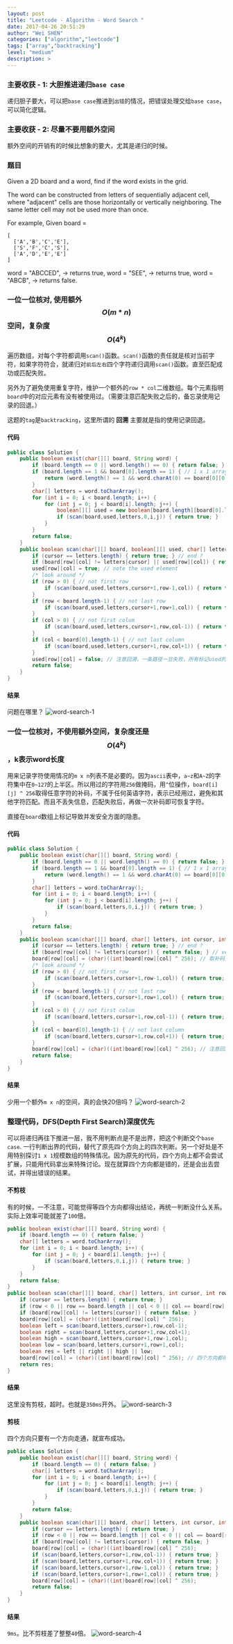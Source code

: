 ```yaml
---
layout: post
title: "Leetcode - Algorithm - Word Search "
date: 2017-04-26 20:51:29
author: "Wei SHEN"
categories: ["algorithm","leetcode"]
tags: ["array","backtracking"]
level: "medium"
description: >
---
```


### 主要收获 - 1: 大胆推进递归`base case`
递归胆子要大，可以把`base case`推进到`出错`的情况，把错误处理交给`base case`，可以简化逻辑。

### 主要收获 - 2: 尽量不要用额外空间
额外空间的开销有的时候比想象的要大，尤其是递归的时候。

### 题目
Given a 2D board and a word, find if the word exists in the grid.

The word can be constructed from letters of sequentially adjacent cell, where "adjacent" cells are those horizontally or vertically neighboring. The same letter cell may not be used more than once.

For example,
Given board =
```
[
  ['A','B','C','E'],
  ['S','F','C','S'],
  ['A','D','E','E']
]
```
word = "ABCCED", -> returns true,
word = "SEE", -> returns true,
word = "ABCB", -> returns false.

### 一位一位核对, 使用额外 $$O(m*n)$$ 空间，复杂度$$O(4^k)$$
遍历数组，对每个字符都调用`scan()`函数。`scan()`函数的责任就是核对当前字符，如果字符符合，就递归对`前后左右`四个字符递归调用`scan()`函数。直至匹配成功或匹配失败。

另外为了避免使用重复字符，维护一个额外的`row * col`二维数组。每个元素指明`board`中的对应元素有没有被使用过。（需要注意匹配失败之后的，备忘录使用记录的回退。）

这题的`tag`是`backtracking`，这里所谓的 **回溯** 主要就是指的使用记录回退。

#### 代码
```java
public class Solution {
    public boolean exist(char[][] board, String word) {
        if (board.length == 0 || word.length() == 0) { return false; } // 0 x 0 array
        if (board.length == 1 && board[0].length == 1) { // 1 x 1 array
            return (word.length() == 1 && word.charAt(0) == board[0][0]);
        }
        char[] letters = word.toCharArray();
        for (int i = 0; i < board.length; i++) {
            for (int j = 0; j < board[i].length; j++) {
                boolean[][] used = new boolean[board.length][board[0].length];
                if (scan(board,used,letters,0,i,j)) { return true; }
            }
        }
        return false;
    }
    public boolean scan(char[][] board, boolean[][] used, char[] letters, int cursor, int row, int col) {
        if (cursor == letters.length) { return true; } // end ?
        if (board[row][col] != letters[cursor] || used[row][col]) { return false; } // verify current ?
        used[row][col] = true; // note the used element
        /* look around */
        if (row > 0) { // not first row
            if (scan(board,used,letters,cursor+1,row-1,col)) { return true; } // check higher row
        }
        if (row < board.length-1) { // not last row
            if (scan(board,used,letters,cursor+1,row+1,col)) { return true; } // check lower row
        }
        if (col > 0) { // not first colum
            if (scan(board,used,letters,cursor+1,row,col-1)) { return true; } // check left column
        }
        if (col < board[0].length-1) { // not last column
            if (scan(board,used,letters,cursor+1,row,col+1)) { return true; } // check right column
        }
        used[row][col] = false; // 注意回溯，一条路径一旦失败，所有标记used的全部改回来。
        return false;
    }
}
```

#### 结果
问题在哪里？
![word-search-1](/images/leetcode/word-search-1.png)


### 一位一位核对，不使用额外空间，复杂度还是$$O(4^k)$$，k表示word长度
用来记录字符使用情况的`m x n`列表不是必要的。因为`ascii`表中，`a~z`和`A~Z`的字符集中在`0~127`的上半区。所以用过的字符用`256`做掩码，用`^`位操作，`board[i][j] ^ 256`取得任意字符的补码，不属于任何英语字符，表示已经用过，避免和其他字符匹配。而且不丢失信息，匹配失败后，再做一次补码即可恢复字符。

直接在`board`数组上标记导致并发安全方面的隐患。

#### 代码
```java
public class Solution {
    public boolean exist(char[][] board, String word) {
        if (board.length == 0 || word.length() == 0) { return false; } // 0 x 0 array
        if (board.length == 1 && board[0].length == 1) { // 1 x 1 array
            return (word.length() == 1 && word.charAt(0) == board[0][0]);
        }
        char[] letters = word.toCharArray();
        for (int i = 0; i < board.length; i++) {
            for (int j = 0; j < board[i].length; j++) {
                if (scan(board,letters,0,i,j)) { return true; }
            }
        }
        return false;
    }
    public boolean scan(char[][] board, char[] letters, int cursor, int row, int col) {
        if (cursor == letters.length) { return true; } // end ?
        if (board[row][col] != letters[cursor]) { return false; } // verify current ?
        board[row][col] = (char)((int)board[row][col] ^ 256); // 取补码，标记已用
        /* look around */
        if (row > 0) { // not first row
            if (scan(board,letters,cursor+1,row-1,col)) { return true; } // check higher row
        }
        if (row < board.length-1) { // not last row
            if (scan(board,letters,cursor+1,row+1,col)) { return true; } // check lower row
        }
        if (col > 0) { // not first colum
            if (scan(board,letters,cursor+1,row,col-1)) { return true; } // check left column
        }
        if (col < board[0].length-1) { // not last column
            if (scan(board,letters,cursor+1,row,col+1)) { return true; } // check right column
        }
        board[row][col] = (char)((int)board[row][col] ^ 256); // 注意回溯，一条路径一旦失败，所有标记used的全部改回来。
        return false;
    }
}
```

#### 结果
少用一个额外`m x n`的空间，真的会快20倍吗？
![word-search-2](/images/leetcode/word-search-2.png)


### 整理代码，DFS(Depth First Search)深度优先
可以将递归再往下推进一层，我不用判断点是不是出界，把这个判断交个`base case`. 一行判断出界的代码，替代了原先四个方向上的四次判断。另一个好处是不用特别探讨`1 x 1`规模数组的特殊情况。因为原先的代码，四个方向上都不会尝试扩展，只能用代码拿出来特殊讨论。现在就算四个方向都是错的，还是会出去尝试，并得出错误的结果。

#### 不剪枝
有的时候，一不注意，可能觉得等四个方向都得出结论，再统一判断没什么关系。实际上效率可能就差了`100`倍。
```java
public boolean exist(char[][] board, String word) {
    if (board.length == 0) { return false; }
    char[] letters = word.toCharArray();
    for (int i = 0; i < board.length; i++) {
        for (int j = 0; j < board[i].length; j++) {
            if (scan(board,letters,0,i,j)) { return true; }
        }
    }
    return false;
}
public boolean scan(char[][] board, char[] letters, int cursor, int row, int col) {
    if (cursor == letters.length) { return true; }
    if (row < 0 || row == board.length || col < 0 || col == board[row].length) { return false; } // 出界
    if (board[row][col] != letters[cursor]) { return false; }
    board[row][col] = (char)((int)board[row][col] ^ 256);
    boolean left = scan(board,letters,cursor+1,row,col-1);
    boolean right = scan(board,letters,cursor+1,row,col+1);
    boolean high = scan(board,letters,cursor+1,row-1,col);
    boolean low = scan(board,letters,cursor+1,row+1,col);
    boolean res = left || right || high || low;
    board[row][col] = (char)((int)board[row][col] ^ 256); // 四个方向都得出结果，再得出这一点的结论。
    return res;
}
```

#### 结果
这里没有剪枝，超时。也就是`350ms`开外。
![word-search-3](/images/leetcode/word-search-3.png)

#### 剪枝
四个方向只要有一个方向走通，就宣布成功。

```java
public class Solution {
    public boolean exist(char[][] board, String word) {
        if (board.length == 0) { return false; }
        char[] letters = word.toCharArray();
        for (int i = 0; i < board.length; i++) {
            for (int j = 0; j < board[i].length; j++) {
                if (scan(board,letters,0,i,j)) { return true; }
            }
        }
        return false;
    }
    public boolean scan(char[][] board, char[] letters, int cursor, int row, int col) {
        if (cursor == letters.length) { return true; }
        if (row < 0 || row == board.length || col < 0 || col == board[row].length) { return false; } // 出界
        if (board[row][col] != letters[cursor]) { return false; }
        board[row][col] = (char)((int)board[row][col] ^ 256);
        if (scan(board,letters,cursor+1,row,col-1)) { return true; }
        if (scan(board,letters,cursor+1,row,col+1)) { return true; }
        if (scan(board,letters,cursor+1,row-1,col)) { return true; }
        if (scan(board,letters,cursor+1,row+1,col)) { return true; }
        board[row][col] = (char)((int)board[row][col] ^ 256);
        return false;
    }
}
```

#### 结果
`9ms`。比不剪枝差了整整`40`倍。
![word-search-4](/images/leetcode/word-search-4.png)
